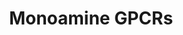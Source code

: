 ---
annotations:
- id: PW:0000125
  parent: signaling pathway
  type: Pathway Ontology
  value: G protein mediated signaling pathway
authors:
- Nsalomonis
- MaintBot
- AlexanderPico
- J.S.Fong
- Khanspers
- Thomas
- Zari
- DeSl
- Egonw
citedin:
- link: PMC4936435
  title: Transcriptome Alterations In X-Irradiated Human Gingiva Fibroblasts (2016)
description: 'G protein–coupled receptors (GPCRs) which are also known as seven-(pass)-transmembrane
  domain receptors, 7TM receptors, heptahelical receptors, serpentine receptor, and
  G protein–linked receptors (GPLR), constitute a large protein family of receptors
  that detect molecules outside the cell and activate internal signal transduction
  pathways and, ultimately, cellular responses. Coupling with G proteins, they are
  called seven-transmembrane receptors because they pass through the cell membrane
  seven times. Source: [https://en.wikipedia.org/wiki/G_protein–coupled_receptor Wikipedia]   Monoamine
  GPCRs are Rhodopsin-like GPCRs that bind to monoamine neurotransmitters. [https://en.wikipedia.org/wiki/Monoamine_neurotransmitter
  Monoamine neurotransmitters]'
last-edited: 2020-12-11
ndex: 90a73390-8b60-11eb-9e72-0ac135e8bacf
organisms:
- Homo sapiens
redirect_from:
- /index.php/Pathway:WP58
- /instance/WP58
- /instance/WP58_rr113950
revision: r113950
schema-jsonld:
- '@context': https://schema.org/
  '@id': https://wikipathways.github.io/pathways/WP58.html
  '@type': Dataset
  creator:
    '@type': Organization
    name: WikiPathways
  description: 'G protein–coupled receptors (GPCRs) which are also known as seven-(pass)-transmembrane
    domain receptors, 7TM receptors, heptahelical receptors, serpentine receptor,
    and G protein–linked receptors (GPLR), constitute a large protein family of receptors
    that detect molecules outside the cell and activate internal signal transduction
    pathways and, ultimately, cellular responses. Coupling with G proteins, they are
    called seven-transmembrane receptors because they pass through the cell membrane
    seven times. Source: [https://en.wikipedia.org/wiki/G_protein–coupled_receptor
    Wikipedia]   Monoamine GPCRs are Rhodopsin-like GPCRs that bind to monoamine neurotransmitters.
    [https://en.wikipedia.org/wiki/Monoamine_neurotransmitter Monoamine neurotransmitters]'
  keywords:
  - ADRA1A
  - ADRA1B
  - ADRA1D
  - ADRA2A
  - ADRA2B
  - ADRA2C
  - ADRB1
  - ADRB2
  - ADRB3
  - 'Acetylcholine '
  - CHRM1
  - CHRM2
  - CHRM3
  - CHRM4
  - CHRM5
  - DRD1
  - DRD2
  - DRD3
  - DRD4
  - DRD5
  - Dopamine
  - Epinephrine
  - HRH1
  - HRH2
  - HTR1A
  - HTR1B
  - HTR1D
  - HTR1E
  - HTR1F
  - HTR2A
  - HTR2B
  - HTR2C
  - HTR4
  - HTR5A
  - HTR5B
  - HTR6
  - HTR7
  - Histamine
  - Muscarine
  - Norepinephrine
  - Serotonin
  license: CC0
  name: Monoamine GPCRs
seo: CreativeWork
title: Monoamine GPCRs
wpid: WP58
---